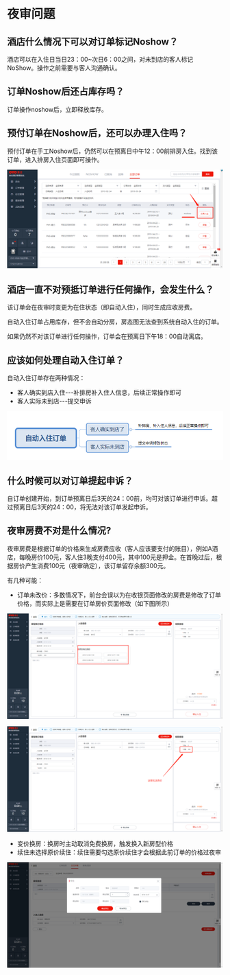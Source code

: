 # 夜审问题

## 酒店什么情况下可以对订单标记Noshow？

酒店可以在入住日当日23：00~次日6：00之间，对未到店的客人标记NoShow。操作之前需要与客人沟通确认。

## 订单Noshow后还占库存吗？

订单操作noshow后，立即释放库存。

## 预付订单在Noshow后，还可以办理入住吗？

预付订单在手工Noshow后，仍然可以在预离日中午12：00前排房入住。找到该订单，进入排房入住页面即可操作。

![](../.gitbook/assets/image%20%28440%29.png)

## 酒店一直不对预抵订单进行任何操作，会发生什么？

该订单会在夜审时变更为在住状态（即自动入住），同时生成应收房费。

自动入住订单占用库存，但不会自动分房，房态图无法查到系统自动入住的订单。

如果仍然不对该订单进行任何操作，订单会在预离日下午18：00自动离店。

## 应该如何处理自动入住订单？

自动入住订单存在两种情况：

* 客人确实到店入住---补排房补入住人信息，后续正常操作即可
* 客人实际未到店---提交申诉

![](../.gitbook/assets/image%20%28554%29.png)

## 什么时候可以对订单提起申诉？

自订单创建开始，到订单预离日后3天的24：00前，均可对该订单进行申诉。超过预离日后3天的24：00，将无法对该订单发起申诉。

## 夜审房费不对是什么情况?

夜审房费是根据订单的价格来生成房费应收（客人应该要支付的账目），例如A酒店，每晚房价100元，客人住3晚支付400元，其中100元是押金。在首晚过后，根据房价产生消费100元（夜审确定），该订单留存余额300元。

有几种可能：

* 订单未改价：多数情况下，前台会误以为在收银页面修改的房费是修改了订单价格，而实际上是需要在订单房价页面修改（如下图所示）

![&#x5DE6;&#x4FA7;&#x9884;&#x5B9A;&#x4FE1;&#x606F;&#x70B9;&#x51FB;&#x603B;&#x623F;&#x4EF7;&#x4FEE;&#x6539;&#x8BA2;&#x5355;&#x4EF7;&#x683C;](../.gitbook/assets/image%20%28870%29.png)

![&#x6536;&#x94F6;&#x5E76;&#x975E;&#x6539;&#x4EF7;](../.gitbook/assets/image%20%28434%29.png)

* 变价换房：换房时主动取消免费换房，触发换入新房型价格
* 续住未选择原价续住：续住需要勾选原价续住才会根据此前订单的价格过夜审

![&#x4E3B;&#x52A8;&#x53D6;&#x6D88;&#x539F;&#x4EF7;&#x7EED;&#x4F4F;&#x5BFC;&#x81F4;&#x4EF7;&#x683C;&#x53D8;&#x66F4;](../.gitbook/assets/image%20%28461%29.png)

